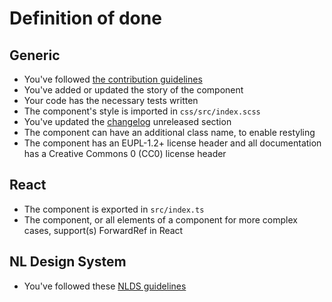 <!-- @license CC0-1.0 -->

# Definition of done

## Generic

- You've followed [the contribution guidelines](../CONTRIBUTING.md)
- You've added or updated the story of the component
- Your code has the necessary tests written
- The component's style is imported in `css/src/index.scss`
- You've updated the [changelog](../CHANGELOG.md) unreleased section
- The component can have an additional class name, to enable restyling
- The component has an EUPL-1.2+ license header and all documentation has a Creative Commons 0 (CC0) license header

## React

- The component is exported in `src/index.ts`
- The component, or all elements of a component for more complex cases, support(s) ForwardRef in React

## NL Design System

- You've followed these [NLDS guidelines](https://nldesignsystem.nl/meedoen/als-developer/meewerken-als-developer/)
